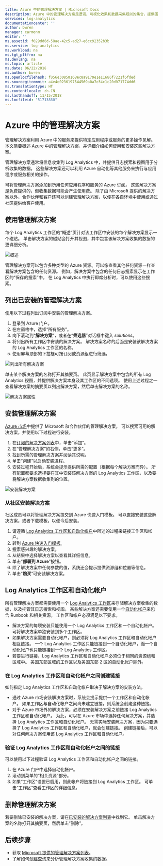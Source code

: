 ```yaml
---
title: Azure 中的管理解决方案 | Microsoft Docs
description: Azure 中的管理解决方案是逻辑、可视化效果和数据采集规则的集合，提供围绕特定问题领域制定的指标。  本文提供有关安装和使用管理解决方案的信息。
services: log-analytics
documentationcenter: ''
author: bwren
manager: carmonm
editor: ''
ms.assetid: f029dd6d-58ae-42c5-ad27-e6cc92352b3b
ms.service: log-analytics
ms.workload: na
ms.tgt_pltfrm: na
ms.devlang: na
ms.topic: article
ms.date: 06/22/2018
ms.author: bwren
ms.openlocfilehash: f056e30850168ec8a9179e1e11686f7221f6fded
ms.sourcegitcommit: a4e4e0236197544569a0a7e34c1c20d071774dd6
ms.translationtype: HT
ms.contentlocale: zh-CN
ms.lasthandoff: 11/15/2018
ms.locfileid: "51713880"
---
```

# <a name="management-solutions-in-azure"></a>Azure 中的管理解决方案
管理解决方案利用 Azure 中的服务来提供特定应用程序或服务的更多操作见解。 本文简要概述 Azure 中的管理解决方案，并详细介绍如何使用和安装这些解决方案。

管理解决方案通常将信息收集到 Log Analytics 中，并提供日志搜索和视图用于分析收集的数据。 这些解决方案还可以利用 Azure 自动化等其他服务来执行与应用程序或服务相关的操作。

可将管理解决方案添加到所用任何应用程序和服务的 Azure 订阅。 这些解决方案是免费提供的，但收集数据可能会产生使用费。 除了由 Microsoft 提供的解决方案以外，合作伙伴和客户还可以[创建管理解决方案](solutions-creating.md)，以便在各自环境中使用或通过社区提供给客户使用。

## <a name="using-management-solutions"></a>使用管理解决方案
每个 Log Analytics 工作区的“概述”页针对该工作区中安装的每个解决方案显示一个磁贴。 单击解决方案的磁贴会打开其视图，其中包含该解决方案收集的数据的更详细分析。

![概述](media/solutions/overview.png)

管理解决方案可以包含多种类型的 Azure 资源。可以像查看其他任何资源一样查看解决方案包含的任何资源。 例如，解决方案中包含的任何日志搜索显示在工作区的“保存的搜索”中。 在 Log Analytics 中执行即席分析时，可以使用这些搜索。

## <a name="list-installed-management-solutions"></a>列出已安装的管理解决方案 
使用以下过程列出订阅中安装的管理解决方案。

1. 登录到 Azure 门户。
2. 在左窗格中，选择“所有服务”。
3. 向下滚动到“**解决方案**”，或者在“**筛选器**”对话框中键入 *solutions*。
4. 将列出所有工作区中安装的解决方案。 解决方案名称的后面是安装该解决方案的 Log Analytics 工作区的名称。
1. 使用屏幕顶部的下拉框可按订阅或资源组进行筛选。


![列出所有解决方案](media/solutions/list-solutions-all.png)

单击某个解决方案的名称打开其摘要页。 此页显示解决方案中包含的所有 Log Analytics 视图，并提供解决方案本身及其工作区的不同选项。 使用上述过程之一查看解决方案的摘要页以列出解决方案，然后单击解决方案的名称。

![解决方案属性](media/solutions/solution-properties.png)



## <a name="install-a-management-solution"></a>安装管理解决方案
[Azure 市场](https://azuremarketplace.microsoft.com)中提供了 Microsoft 和合作伙伴的管理解决方案。 可以搜索可用的解决方案，并使用以下过程进行安装。

1. 在[订阅的解决方案列表](#list-installed-management-solutions)中，单击“添加”。 
1. 在“管理解决方案”的右侧，单击“更多”。 
1. 找到所需的管理解决方案并阅读其说明。
1. 单击“创建”以启动安装进程。
1. 安装过程开始后，系统会提示提供所需的配置（根据每个解决方案而异）。 所有配置都要求选择要在其中安装该解决方案的 Log Analytics 工作区，以及要将解决方案数据收集到的位置。 

![安装解决方案](media/solutions/install-solution.png)

### <a name="install-a-solution-from-the-community"></a>从社区安装解决方案
社区成员可以将管理解决方案提交到 Azure 快速入门模板。 可以直接安装这些解决方案，或者下载模板，以便今后安装。

1. 请遵循 [Log Analytics 工作区和自动化帐户](#log-analytics-workspace-and-automation-account)中所述的过程来链接工作区和帐户。
2. 转到 [Azure 快速入门模板](https://azure.microsoft.com/documentation/templates/)。 
3. 搜索感兴趣的解决方案。
4. 从结果中选择解决方案以查看其详细信息。
5. 单击“**部署到 Azure**”按钮。
6. 除了解决方案中任何参数的值，系统还会提示提供资源组和位置等信息。
7. 单击“**购买**”可安装解决方案。


## <a name="log-analytics-workspace-and-automation-account"></a>Log Analytics 工作区和自动化帐户
所有管理解决方案都需要使用一个 [Log Analytics 工作区](../../log-analytics/log-analytics-manage-access.md)来存储解决方案收集的数据，以及托管其日志搜索和视图。 某些解决方案还需要使用一个[自动化帐户](../../automation/automation-security-overview.md#automation-account-overview)来包含 Runbook 和相关资源。 工作区和帐户必须满足以下要求。

* 解决方案的每项安装只能使用一个 Log Analytics 工作区和一个自动化帐户。 可将解决方案单独安装到多个工作区。
* 如果解决方案需要自动化帐户，则必须将 Log Analytics 工作区和自动化帐户相互链接。 一个 Log Analytics 工作区只能链接到一个自动化帐户，而一个自动化帐户也只能链接到一个 Log Analytics 工作区。
* 若要进行链接，Log Analytics 工作区和自动化帐户必须位于相同的资源组和区域中。 美国东部区域的工作区以及美国东部 2 区的自动化帐户除外。

### <a name="creating-a-link-between-a-log-analytics-workspace-and-automation-account"></a>在 Log Analytics 工作区和自动化帐户之间创建链接
如何指定 Log Analytics 工作区和自动化帐户取决于解决方案的安装方法。

* 通过 Azure 市场安装解决方案时，系统会提示提供一个工作区和自动化帐户。 如果工作区与自动化帐户之间尚未建立链接，则系统会创建这种链接。
* 对于 Azure 市场外的解决方案，必须在安装解决方案之前链接 Log Analytics 工作区和自动化帐户。 为此，可以在 Azure 市场中选择任何解决方案，并选择 Log Analytics 工作区和自动化帐户。 无需实际安装解决方案，因为只要选择了 Log Analytics 工作区和自动化帐户，就会创建链接。 创建链接后，可以对任何解决方案使用该 Log Analytics 工作区和自动化帐户。

### <a name="verifying-the-link-between-a-log-analytics-workspace-and-automation-account"></a>验证 Log Analytics 工作区和自动化帐户之间的链接
可以使用以下过程验证 Log Analytics 工作区和自动化帐户之间的链接。

1. 在 Azure 门户中选择自动化帐户。
1. 滚动到菜单的“相关资源”部分。
1. 如果“工作区”设置已启用，则此帐户将链接到 Log Analytics 工作区。 可单击“工作区”查看工作区的详细信息。

## <a name="remove-a-management-solution"></a>删除管理解决方案
若要删除已安装的解决方案，请在[已安装的解决方案列表](#list-installed-management-solutions)中找到它。 单击解决方案的名称打开其摘要页，然后单击“删除”。




## <a name="next-steps"></a>后续步骤
* 获取 [Microsoft 提供的管理解决方案列表](solutions-inventory.md)。
* 了解如何[创建查询](../../log-analytics/log-analytics-queries.md)来分析管理解决方案收集的数据。

